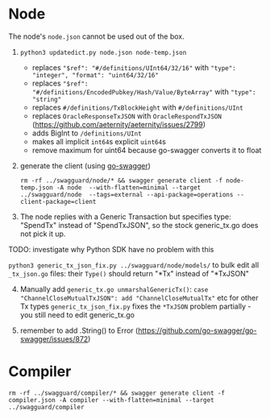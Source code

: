 # Node
The node's `node.json` cannot be used out of the box.
1. `python3 updatedict.py node.json node-temp.json`
   - replaces `"$ref": "#/definitions/UInt64/32/16"` with `"type": "integer", "format": "uint64/32/16"`
   - replaces `"$ref": "#/definitions/EncodedPubkey/Hash/Value/ByteArray"` with `"type": "string"`
   - replaces `#/definitions/TxBlockHeight` with `#/definitions/UInt`
   - replaces `OracleResponseTxJSON` with `OracleRespondTxJSON` (https://github.com/aeternity/aeternity/issues/2799)
   - adds BigInt to `/definitions/UInt`
   - makes all implicit `int64`s explicit `uint64`s
   - remove maximum for uint64 because go-swagger converts it to float
2. generate the client (using [go-swagger](https://github.com/go-swagger/go-swagger))
    ```
    rm -rf ../swagguard/node/* && swagger generate client -f node-temp.json -A node  --with-flatten=minimal --target ../swagguard/node  --tags=external --api-package=operations --client-package=client
    ```

3. The node replies with a Generic Transaction but specifies type: "SpendTx" instead of "SpendTxJSON", so the stock generic_tx.go does not pick it up.

TODO: investigate why Python SDK have no problem with this

`python3 generic_tx_json_fix.py ../swagguard/node/models/` to bulk edit all `_tx_json.go` files: their `Type()` should return "*Tx" instead of "*TxJSON"

4. Manually add `generic_tx.go unmarshalGenericTx()`: `case "ChannelCloseMutualTxJSON": add "ChannelCloseMutualTx"` etc for other Tx types
   `generic_tx_json_fix.py` fixes the `*TxJSON` problem partially - you still need to edit generic_tx.go

5. remember to add .String() to Error (https://github.com/go-swagger/go-swagger/issues/872)


# Compiler
```
rm -rf ../swagguard/compiler/* && swagger generate client -f compiler.json -A compiler --with-flatten=minimal --target ../swagguard/compiler
```